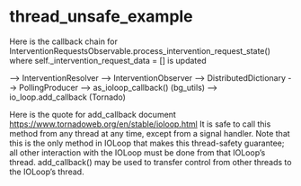 # thread_unsafe_example

Here is the callback chain for
InterventionRequestsObservable.process_intervention_request_state()
where self._intervention_request_data = [] is updated

--> InterventionResolver
--> InterventionObserver
--> DistributedDictionary
--> PollingProducer
--> as_ioloop_callback() (bg_utils)
--> io_loop.add_callback (Tornado)

Here is the quote for add_callback document
https://www.tornadoweb.org/en/stable/ioloop.html
It is safe to call this method from any thread at any time, except from a signal handler. Note that this is the only method in IOLoop that makes this thread-safety guarantee; all other interaction with the IOLoop must be done from that IOLoop’s thread. add_callback() may be used to transfer control from other threads to the IOLoop’s thread.


